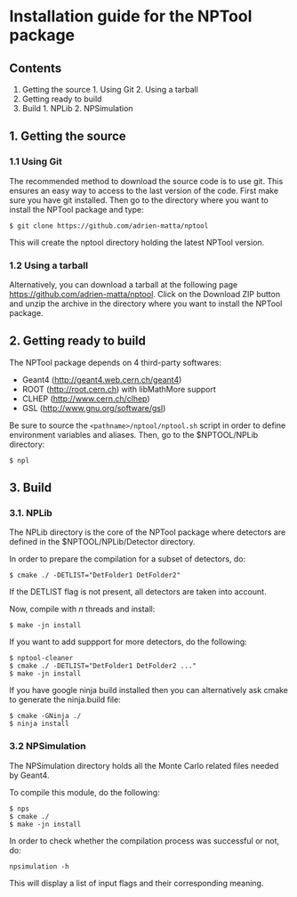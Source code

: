 Installation guide for the NPTool package
=========================================


Contents
--------
   1. Getting the source
     1. Using Git
     2. Using a tarball
   2. Getting ready to build
   3. Build
     1. NPLib
     2. NPSimulation


##  1. Getting the source
### 1.1 Using Git
The recommended method to download the source code is to use git. This ensures 
an easy way to access to the last version of the code. First make sure you have
git installed. Then go to the directory where you want to install the NPTool 
package and type:
   ````
   $ git clone https://github.com/adrien-matta/nptool
   ````
This will create the nptool directory holding the latest NPTool version.

### 1.2 Using a tarball
Alternatively, you can download a tarball at the following page 
https://github.com/adrien-matta/nptool. Click on the Download ZIP button and unzip 
the archive in the directory where you want to install the NPTool package.

      

## 2. Getting ready to build
The NPTool package depends on 4 third-party softwares:

- Geant4 (http://geant4.web.cern.ch/geant4)
- ROOT (http://root.cern.ch) with libMathMore support
- CLHEP (http://www.cern.ch/clhep)
- GSL (http://www.gnu.org/software/gsl)

Be sure to source the `<pathname>/nptool/nptool.sh` script in order to define
environment variables and aliases. Then, go to the $NPTOOL/NPLib directory:
   ```
   $ npl
   ```


##  3. Build
### 3.1. NPLib
The NPLib directory is the core of the NPTool package where detectors are defined 
in the $NPTOOL/NPLib/Detector directory. 

In order to prepare the compilation for a subset of detectors, do:
   ```
   $ cmake ./ -DETLIST="DetFolder1 DetFolder2"
   ```
If the DETLIST flag is not present, all detectors are taken into account.

Now, compile with *n* threads and install:
   ```
   $ make -jn install
   ```

If you want to add suppport for more detectors, do the following:
   ```
   $ nptool-cleaner
   $ cmake ./ -DETLIST="DetFolder1 DetFolder2 ..."
   $ make -jn install
   ```

If you have google ninja build installed then you can alternatively ask cmake 
to generate the ninja.build file:
   ```
   $ cmake -GNinja ./
   $ ninja install
   ```

### 3.2 NPSimulation
The NPSimulation directory holds all the Monte Carlo related files needed by
Geant4.

To compile this module, do the following:
   ```
   $ nps
   $ cmake ./
   $ make -jn install
   ```

In order to check whether the compilation process was successful or not, do:
   ```
   npsimulation -h
   ```
This will display a list of input flags and their corresponding meaning.
